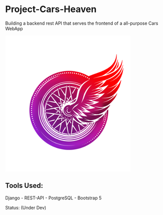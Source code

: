 # Project-Cars-Heaven
Building a backend rest API that serves the frontend of a all-purpose Cars WebApp

<img src="https://github.com/Emad-Eldin-G/Cars-Heaven/blob/master/frontend/static/media/loading/Cars-heaven-Logo.png" alt="Cars Heaven" width="400"/> 

Tools Used:
-------------------
Django - REST-API - PostgreSQL - Bootstrap 5

Status: (Under Dev)
